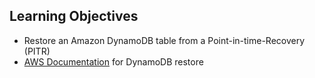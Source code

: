 ## Learning Objectives

* Restore an Amazon DynamoDB table from a Point-in-time-Recovery (PITR)
* [AWS Documentation](https://docs.aws.amazon.com/amazondynamodb/latest/developerguide/PointInTimeRecovery.Tutorial.html) for DynamoDB restore